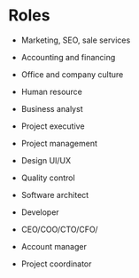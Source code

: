 # Roles

- Marketing, SEO, sale services
- Accounting and financing
- Office and company culture
- Human resource
- Business analyst

- Project executive
- Project management
- Design UI/UX
- Quality control
- Software architect
- Developer

- CEO/COO/CTO/CFO/
- Account manager
- Project coordinator